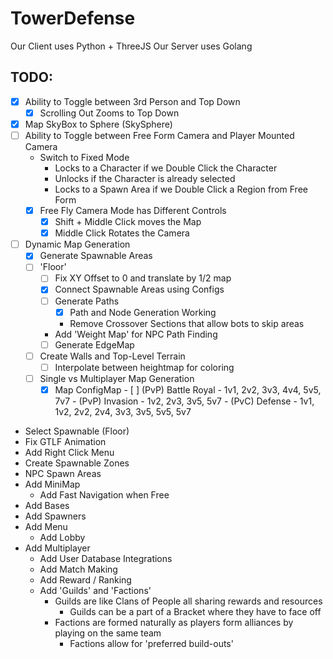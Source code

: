 # TowerDefense
Our Client uses Python + ThreeJS
Our Server uses Golang

## TODO:
   - [X] Ability to Toggle between 3rd Person and Top Down 
      - [X] Scrolling Out Zooms to Top Down
   - [X] Map SkyBox to Sphere (SkySphere)
   - [ ] Ability to Toggle between Free Form Camera and Player Mounted Camera 
      - Switch to Fixed Mode
         - Locks to a Character if we Double Click the Character
         - Unlocks if the Character is already selected
         - Locks to a Spawn Area if we Double Click a Region from Free Form
      - [X] Free Fly Camera Mode has Different Controls
         - [X] Shift + Middle Click moves the Map
         - [X] Middle Click Rotates the Camera
   - [ ] Dynamic Map Generation
      - [X] Generate Spawnable Areas
      - [ ] 'Floor'
         - [ ] Fix XY Offset to 0 and translate by 1/2 map
         - [X] Connect Spawnable Areas using Configs
         - [ ] Generate Paths
            - [X] Path and Node Generation Working
            - Remove Crossover Sections that allow bots to skip areas
         - Add 'Weight Map' for NPC Path Finding
         - [ ] Generate EdgeMap
      - [ ] Create Walls and Top-Level Terrain
         - [ ] Interpolate between heightmap for coloring
      - [ ] Single vs Multiplayer Map Generation
         - [X] Map ConfigMap
               - [ ] (PvP) Battle Royal - 1v1, 2v2, 3v3, 4v4, 5v5, 7v7
               - (PvP) Invasion - 1v2, 2v3, 3v5, 5v7
               - (PvC) Defense - 1v1, 1v2, 2v2, 2v4, 3v3, 3v5, 5v5, 5v7 
   - Select Spawnable (Floor)
   - Fix GTLF Animation
   - Add Right Click Menu
   - Create Spawnable Zones
   - NPC Spawn Areas
   - Add MiniMap
      - Add Fast Navigation when Free
   - Add Bases
   - Add Spawners
   - Add Menu
      - Add Lobby
   - Add Multiplayer 
      - Add User Database Integrations
      - Add Match Making
      - Add Reward / Ranking
      - Add 'Guilds' and 'Factions'
         - Guilds are like Clans of People all sharing rewards and resources
            - Guilds can be a part of a Bracket where they have to face off
         - Factions are formed naturally as players form alliances by playing on the same team
            - Factions allow for 'preferred build-outs'